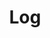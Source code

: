 ---
title: Log
type: log
bookToc: false
bookCollapseSection: true
summary: "Semi-frequent updates about life and exploration."
---